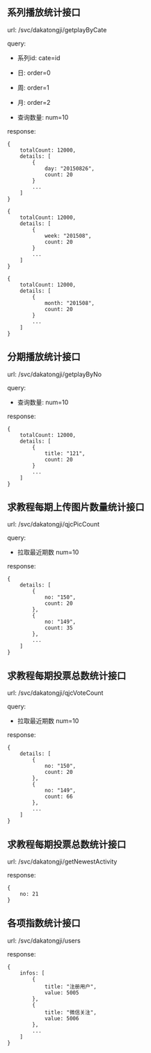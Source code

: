 ## 系列播放统计接口

url: /svc/dakatongji/getplayByCate

query: 

* 系列id: cate=id

* 日: order=0
* 周: order=1
* 月: order=2

* 查询数量: num=10

response:

    {
        totalCount: 12000,
        details: [
            {
                day: "20150826",
                count: 20
            }
            ...
        ]
    }
    
    {
        totalCount: 12000,
        details: [
            {
                week: "201508",
                count: 20
            }
            ...
        ]
    }
    
    {
        totalCount: 12000,
        details: [
            {
                month: "201508",
                count: 20
            }
            ...
        ]
    }
    
## 分期播放统计接口

url: /svc/dakatongji/getplayByNo

query: 

* 查询数量: num=10

response:

    {
        totalCount: 12000,
        details: [
            {
                title: "121",
                count: 20
            }
            ...
        ]
    }

## 求教程每期上传图片数量统计接口

url: /svc/dakatongji/qjcPicCount

query:

* 拉取最近期数 num=10

response:
	
    {
        details: [
            {
                no: "150",
                count: 20
            },
            {
                no: "149",
                count: 35
            },
            ...
        ]
    }

## 求教程每期投票总数统计接口

url: /svc/dakatongji/qjcVoteCount

query:

* 拉取最近期数 num=10

response:
	
    {
        details: [
            {
                no: "150",
                count: 20
            },
            {
                no: "149",
                count: 66
            },
            ...
        ]
    }
    
## 求教程每期投票总数统计接口

url: /svc/dakatongji/getNewestActivity

response:
    
    {
        no: 21
    }

## 各项指数统计接口

url: /svc/dakatongji/users

response:

	{
		infos: [
			{
				title: "注册用户",
				value: 5005
			},
			{
				title: "微信关注",
				value: 5006
			},
			...
		]
	}